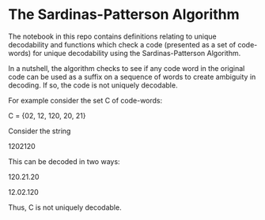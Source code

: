# The Sardinas-Patterson Algorithm

The notebook in this repo contains definitions relating to unique decodability and functions which check a code 
(presented as a set of code-words) for unique decodability using the Sardinas-Patterson Algorithm.

In a nutshell, the algorithm checks to see if any code word in the original code can be used as a suffix on a
sequence of words to create ambiguity in decoding. If so, the code is not uniquely decodable.

For example consider the set C of code-words:

C = {02, 12, 120, 20, 21}

Consider the string

1202120

This can be decoded in two ways:

120.21.20

12.02.120

Thus, C is not uniquely decodable.
